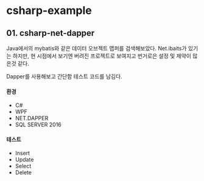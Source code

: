 # csharp-example

## 01. csharp-net-dapper
Java에서의 mybatis와 같은 데이터 오브젝트 맵퍼를 검색해보았다.
Net.ibaits가 있기는 하지만, 현 시점에서 보기엔 버려진 프로젝트로 보여지고 번거로은 설정 및 제약이 많은것 같다.

Dapper를 사용해보고 간단함 테스트 코드를 남김다.


#### 환경
- C#
- WPF
- NET.DAPPER
- SQL SERVER 2016

#### 테스트
- Insert
- Update
- Select
- Delete